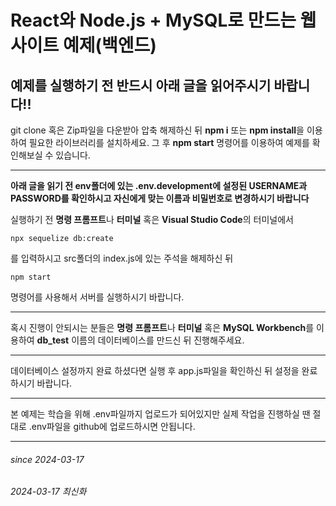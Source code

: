 React와 Node.js + MySQL로 만드는 웹사이트 예제(백엔드)
=
예제를 실행하기 전 반드시 아래 글을 읽어주시기 바랍니다!!
-



git clone 혹은 Zip파일을 다운받아 압축 해제하신 뒤 **npm i** 또는 **npm install**을 이용하여 필요한 라이브러리를 설치하세요.
그 후 **npm start** 명령어를 이용하여 예제를 확인해보실 수 있습니다.

***

**아래 글을 읽기 전 env폴더에 있는 .env.development에 설정된 USERNAME과 PASSWORD를 확인하시고 자신에게 맞는 이름과 비밀번호로 변경하시기 바랍니다**

실행하기 전 **명령 프롬프트**나 **터미널** 혹은 **Visual Studio Code**의 터미널에서 
```
npx sequelize db:create
```
를 입력하시고 src폴더의 index.js에 있는 주석을 해제하신 뒤
```
npm start
```
명령어를 사용해서 서버를 실행하시기 바랍니다.

***

혹시 진행이 안되시는 분들은 **명령 프롬프트**나 **터미널** 혹은 **MySQL Workbench**를 이용하여 **db_test** 이름의 데이터베이스를 만드신 뒤 진행해주세요.

***

데이터베이스 설정까지 완료 하셨다면 실행 후 app.js파일을 확인하신 뒤 설정을 완료하시기 바랍니다.

***

본 예제는 학습을 위해 .env파일까지 업로드가 되어있지만 실제 작업을 진행하실 땐 절대로 .env파일을 github에 업로드하시면 안됩니다.

***

###### since 2024-03-17
###### 2024-03-17 최신화